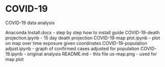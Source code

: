 # COVID-19
COVID-19 data analysis


Anaconda Install.docx                   - step by step how to install guide
COVID-19-death projection.ipynb	        - 15 day death projection
COVID-19-map plot.ipynb                 - plot on map over time exposure given coordinates
COVID-19-population adjust.ipynb        - graph of confirmed cases adjusted for population
COVID-19.ipynb	                        - original analysis
README.md	                        - this file
us-map.png	                        - used for map plot 

